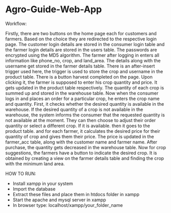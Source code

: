 # Agro-Guide-Web-App
Workflow:

Firstly, there are two buttons on the home page each for customers and farmers. 
Based on the choice they are redirected to the respective login page.
The customer login details are stored in the consumer login table and the farmer login details are stored in the users table.
The passwords are encrypted using the MD5 algorithm.
The farmer after logging in enters all information like phone_no, crop, and land_area. 
The details along with the username get stored in the farmer details table.
There is an after-insert trigger used here, the trigger is used to store the crop and username in the product table. 
There is a button harvest completed on the page. Upon clicking it, the farmer is supposed to enter his crop quantity and price. 
It gets updated in the product table respectively.
The quantity of each crop is summed up and stored in the warehouse table. 
Now when the consumer logs in and places an order for a particular crop, he enters the crop name and quantity. 
First, it checks whether the desired quantity is available in the warehouse.
If the desired quantity of a crop is not available in the warehouse, the system informs the consumer that the requested quantity is not available at the moment. 
They can then choose to adjust their order quantity or select a different crop.
If it is available. then it goes to the product table. and for each farmer, it calculates the desired price for their quantity of crop and gives them their price. 
The price is updated in the farmer_acc table, along with the customer name and farmer name. 
After purchase, the quantity gets decreased in the warehouse table.
Now for crop suggestions, the farmers have a button to indicate the desired crop.
It is obtained by creating a view on the farmer details table and finding the crop with the minimum land area.

HOW TO RUN:
* Install xampp in your system
* Import the database
* Extract these files and place them in htdocs folder in xampp
* Start the apache and mysql server in xampp
* In browser type: localhost/xampp/your_folder_name
